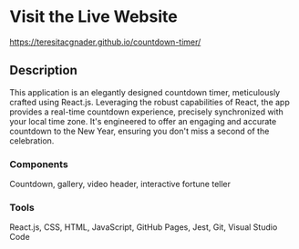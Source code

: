 # Visit the Live Website
https://teresitacgnader.github.io/countdown-timer/

## Description
This application is an elegantly designed countdown timer, meticulously crafted using React.js. Leveraging the robust capabilities of React, the app provides a real-time countdown experience, precisely synchronized with your local time zone. It's engineered to offer an engaging and accurate countdown to the New Year, ensuring you don't miss a second of the celebration.

### Components
Countdown, gallery, video header, interactive fortune teller

### Tools
React.js, CSS, HTML, JavaScript, GitHub Pages, Jest, Git, Visual Studio Code
